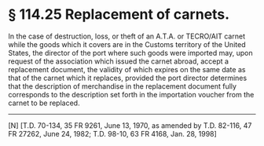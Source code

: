 # § 114.25   Replacement of carnets.

In the case of destruction, loss, or theft of an A.T.A. or TECRO/AIT carnet while the goods which it covers are in the Customs territory of the United States, the director of the port where such goods were imported may, upon request of the association which issued the carnet abroad, accept a replacement document, the validity of which expires on the same date as that of the carnet which it replaces, provided the port director determines that the description of merchandise in the replacement document fully corresponds to the description set forth in the importation voucher from the carnet to be replaced.



---

[N] [T.D. 70-134, 35 FR 9261, June 13, 1970, as amended by T.D. 82-116, 47 FR 27262, June 24, 1982; T.D. 98-10, 63 FR 4168, Jan. 28, 1998]




